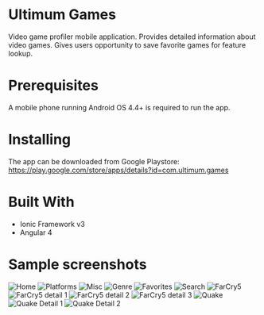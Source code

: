 # Ultimum Games
Video game profiler mobile application.
Provides detailed information about video games.
Gives users opportunity to save favorite games for feature lookup.

# Prerequisites
A mobile phone running Android OS 4.4+ is required to run the app. 

# Installing
The app can be downloaded from Google Playstore: https://play.google.com/store/apps/details?id=com.ultimum.games

# Built With
* Ionic Framework v3
* Angular 4

# Sample screenshots
![Home](/screenshots/home.png)
![Platforms](/screenshots/platforms.png)
![Misc](/screenshots/misc.png)
![Genre](/screenshots/genre.png)
![Favorites](/screenshots/favs.png)
![Search](/screenshots/search.png)
![FarCry5](/screenshots/farcry5.png)
![FarCry5 detail 1](/screenshots/farcryd1.png)
![FarCry5 detail 2](/screenshots/farcryd2.png)
![FarCry5 detail 3](/screenshots/farcryd3.png)
![Quake](/screenshots/quake.png)
![Quake Detail 1](/screenshots/quaked1.png)
![Quake Detail 2](/screenshots/quaked2.png)